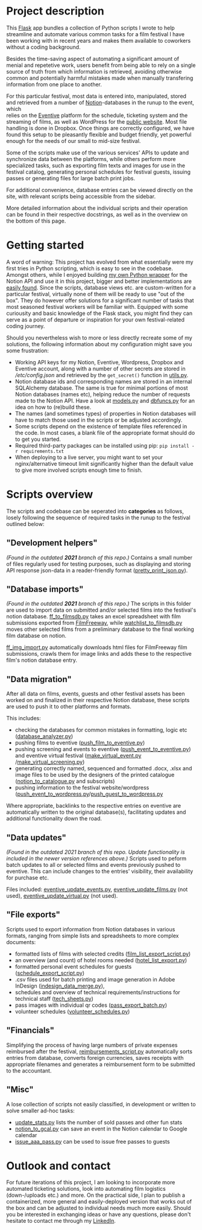 # Project description
This [Flask](https://flask.palletsprojects.com/en/2.2.x/) app bundles a collection of Python scripts I wrote to help streamline 
and automate various common tasks for a film festival I have been working with in recent years and makes them available to coworkers without a coding background.

Besides the time-saving aspect of automating a significant amount of menial 
and repetetive work, users benefit from 
being able to rely on a single source of truth from which information is retrieved,
avoiding otherwise common and potentially harmful mistakes made when manually transfering
information from one place to another. 

For this particular festival, most data is entered into, manipulated, stored and retrieved 
from a number of [Notion](https://www.notion.so)-databases in the runup to the event, which  
relies on the [Eventive](https://www.eventive.org) platform for the schedule, ticketing system and the streaming of films, as well as WordPress for the [public website](https://animationfestival.no). Most file handling is done in Dropbox. 
Once things are correctly configured, we have found this setup to be pleasantly flexible and budget friendly, yet powerful enough for the needs of our small to mid-size festival.

Some of the scripts make use of the various services' APIs to update 
and synchronize data between the platforms, while others perform more specialized 
tasks, such as exporting film texts and images for use in the festival catalog, generating 
personal schedules for festival guests, issuing passes or generating files for large batch print jobs.

For additional convenience, database entries can be viewed directly on the site, with relevant scripts being accessible from the sidebar.

More detailed information about the individual scripts and their operation 
can be found in their respective docstrings, as well as in the overview on the bottom of this page.

# Getting started
A word of warning: This project has evolved from what essentially were my first tries in Python scripting, which is easy to see in the codebase. Amongst others, while I enjoyed building [my own Python wrapper](fafscripts/modules/notion_new.py) for the Notion API and use it in this project, bigger and better implementations are [easily found](https://github.com/jamalex/notion-py).
Since the scripts, database views etc. are custom-written for a particular festival, virtually none of them will be ready to use
"out of the box". They do however offer solutions for a significant number of tasks that most seasoned festival
workers will be familiar with. Equipped with some curiousity and basic knowledge of the Flask stack, you might find they can serve as a point of departure or inspiration for your own festival-related coding journey.


Should you nevertheless wish to more or less directly recreate some of my solutions, the following information
about my configuration might save you some frustration:
- Working API keys for my Notion, Eventive, Wordpress, Dropbox and Eventive account, along with a number of other secrets are stored in */etc/config.json* and retrieved by the `get_secret()` function in [utils.py](fafscripts/modules/utils.py).
- Notion database ids and corresponding names are stored in an internal SQLAlchemy database. The same is true for  minimal portions of most Notion databases (names etc), helping reduce the number of requests made to the Notion API. Have a look at [models.py](fafscripts/models.py) and [dbfuncs.py](fafscripts/modules/dbfuncs.py) for an idea on how to (re)build these.
- The names (and sometimes types) of properties in Notion databases will have to match those used in the scripts 
or be adjusted accordingly.
- Some scripts depend on the existence of template files referenced in the code. In most cases, a blank file
of the appropriate format should do to get you started.
- Required third-party packages can be installed using pip: `pip install -r requirements.txt`
- When deploying to a live server, you might want to set your nginx/alternative timeout limit significantly higher than the default value to give more involved scripts enough time to finish.

# Scripts overview

The scripts and codebase can be seperated into **categories** as follows, losely
following the sequence of required tasks in the runup to the festival outlined below:

## "Development helpers"
*(Found in the outdated **2021** branch of this repo.)*
Contains a small number of files regularly used for testing purposes,
such as displaying and storing API response json-data in a reader-friendly
format ([pretty_print_json.py](0_DevelopmentHelpers/pretty_print_json.py)).

## "Database imports"
*(Found in the outdated **2021** branch of this repo.)*
The scripts in this folder are used to import data on submitted and/or selected films into the festival's 
notion database.  [ff_to_filmsdb.py](1_DatabaseImports/ff_to_filmsdb.py)
takes an excel spreadsheet with film submissions exported from 
[FilmFreeway](https://www.filmfreeway.com),
while [watchlist_to_filmsdb.py](1_DatabaseImports/watchlist_to_filmsdb.py)
moves other selected films from a preliminary database to the final working
 film database on notion.

[ff_img_import.py](1_DatabaseImports/ff_img_import.py) automatically
downloads html files for FilmFreeway film submissions, crawls them for image links
and adds these to the respective film's notion database entry.

## "Data migration"
After all data on films, events, guests and other festival assets has been worked on and finalized
in their respective Notion database, these scripts are used to push it to other platforms and formats.

This includes:
- checking the databases for common mistakes in formatting, logic etc ([database_analyzer.py](fafscripts/scripts/database_analyzer.py))
- pushing films to eventive ([push_film_to_eventive.py](fafscripts/scripts/push_film_to_eventive.py))
- pushing screening and events to eventive ([push_event_to_eventive.py](fafscripts/scripts/push_event_to_eventive.py))
and eventive virtual festival ([make_virtual_event.py](fafscripts/scripts/make_virtual_event.py) /[make_virtual_screening.py](fafscripts/scripts/make_virtual_screening.py))
- generating correctly named, sequenced and formatted .docx, .xlsx and image files to be used by the designers
of the printed catalogue ([notion_to_catalogue.py](fafscripts/scripts/notion_to_catalogue.py) and subscripts)
- pushing information to the festival website/wordpress ([push_event_to_wordpress.py](fafscripts/scripts/push_event_to_wordpress.py)/[push_guest_to_wordpress.py](fafscripts/scripts/push_guest_to_wordpress.py)

Where appropriate, backlinks to the respective entries on eventive are automatically written to
the original database(s), facilitating updates and additional functionality down the road.

## "Data updates"
*(Found in the outdated *2021* branch of this repo. Update functionality is included in the newer version references above.)* 
Scripts used to peform batch updates to all or selected films and events previously pushed to eventive.
This can include changes to the entries' visibility, their availability for purchase etc.

Files included: [eventive_update_events.py](3_DataUpdates/eventive_update_events.py),
[eventive_update_films.py](3_DataUpdates/eventive_update_films.py) (not used),
[eventive_update_virtual.py](3_DataUpdates/eventive_update_virtual.py) (not used).

## "File exports"
Scripts used to export information from Notion databases in various formats,
ranging from simple lists and spreadsheets to more complex documents:

- formatted lists of films with selected credits ([film_list_export_script.py](fafscripts/scripts/film_list_export_script.py))
- an overview (and count) of hotel rooms needed ([hotel_list_export.py](fafscripts/scripts/hotel_list_export.py))
- formatted personal event schedules for guests ([schedule_export_script.py](fafscripts/scripts/schedule_export_script.py))
- .csv files used for batch printing and image generation in Adobe InDesign ([indesign_data_merge.py](fafscripts/scripts/indesign_data_merge.py)),
- schedules and overview of technical requirements/instructions for technical staff ([tech_sheets.py](fafscripts/scripts/tech_sheet_combined.py))
- pass images with individual qr codes ([pass_export_batch.py](fafscripts/scripts/pass_export_batch.py))
- volunteer schedules ([volunteer_schedules.py](fafscripts/scripts/volunteer_schedules.py))

## "Financials"
Simplifying the process of having large numbers of private expenses reimbursed after the festival,
[reimbursements_script.py](fafscripts/scripts/reimbursements_script.py) automatically sorts entries from database,
converts foreign currencies, saves receipts with appropriate filenames and generates a reimbursement form to be submitted to the accountant.

## "Misc"
A lose collection of scripts not easily classified, in development or written to solve smaller ad-hoc tasks:
- [update_stats.py](fafscripts/scripts/update_stats.py) lists the number of sold passes and other fun stats
- [notion_to_gcal.py](fafscripts/scripts/notion_to_gcal.py) can save an event in the Notion calendar to Google calendar
- [issue_aaa_pass.py](fafscripts/scripts/issue_aaa_pass.py) can be used to issue free passes to guests

# Outlook and contact
For future iterations of this project, I am looking to incorporate more automated ticketing solutions, look into automating film logistics (down-/uploads etc.) and more. On the practical side, I plan to publish a containerized, more general and easily-deployed version that works out of the box and can be adjusted to individual needs much more easily. Should you be interested in exchanging ideas or have any questions, please don't hesitate to contact me through my [LinkedIn](https://www.linkedin.com/in/jonas-saabel/).